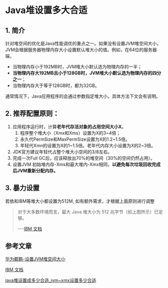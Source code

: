 # Java堆设置多大合适

## 1. 简介

针对堆空间的优化是Java性能调优的重点之一。如果没有设置JVM堆空间大小，JVM会根据服务器物理内存大小设置默认堆大小的值。例如，在64位的服务器端，

- 当物理内存小于192MB时，JVM堆大小默认选为物理内存的一半；
- **当物理内存大192MB且小于128GB时，JVM堆大小默认选为物理内存的四分之一**；
- 当物理内存大于等于128GB时，都为32GB。

通常情况下，Java应用程序的会通过参数指定堆大小，具体方法下文会有说明。

## 2. 推荐配置原则：

1. 应用程序运行时，计算**老年代存活对象的占用空间大小X**。
   1. 程序整个堆大小（Xmx和Xms）设置为X的3~4倍；
   2. 永久代PermSize和MaxPermSize设置为X的1.2~1.5倍。
   3. 年轻代Xmn的设置为X的1~1.5倍。老年代内存大小设置为X的2~3倍。
2. JDK官方建议年轻代占整个堆大小空间的3/8左右。
3. 完成一次Full GC后，应该释放出70%的堆空间（30%的空间仍然占用）。
4. 设置JVM 初始堆内存-Xms和最大堆内-Xmx相同，**以避免每次垃圾回收完成后JVM重新分配内存。**

## 3. 暴力设置

若依和IBM等堆大小都设置为512M, 如有额外需求，才根据上面原则进行调整

>对于大多数环境而言，最大 Java 堆大小为 512 兆字节（如上图所示）已足够。
>
>---[IBM 文档](https://www.ibm.com/docs/zh/itcam-app-mgr/7.2.1?topic=spa-setting-maximum-java-heap-size-1)

## 参考文章

[华为鲲鹏-设置JVM堆空间大小](https://support.huaweicloud.com/tuningtip-kunpenggrf/kunpengtuning_12_0063.html)

[IBM 文档](https://www.ibm.com/docs/zh/itcam-app-mgr/7.2.1?topic=spa-setting-maximum-java-heap-size-1)

[java堆设置成多少合适_jvm~xmx设置多少合适](https://blog.csdn.net/weixin_28782251/article/details/114547003)